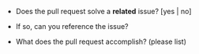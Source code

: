 * Does the pull request solve a **related** issue? [yes | no]

* If so, can you reference the issue?

* What does the pull request accomplish? (please list)
